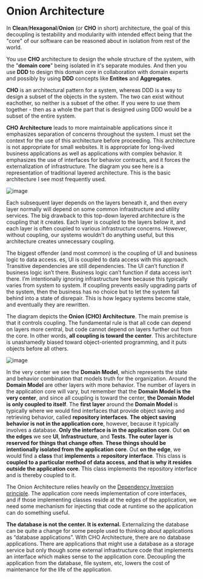 # Onion Architecture

In **Clean**/**Hexagonal**/**Onion** (or **CHO** in short) architecture, the goal of this decoupling is testability and modularity with intended effect being that the "core" of our software can be reasoned about in isolation from rest of the world.

You use **CHO** architecture to design the whole structure of the system, with the "**domain core**" being isolated in it's separate modules. And then you use **DDD** to design this domain core in collaboration with domain experts and possibly by using **DDD** concepts like **Entites** and **Aggregates**.

**CHO** is an architectural pattern for a system, whereas DDD is a way to design a subset of the objects in the system. The two can exist without eachother, so neither is a subset of the other. If you were to use them together - then as a whole the part that is designed using DDD would be a subset of the entire system.


**CHO Architecture** leads to more maintainable applications since it emphasizes separation of concerns throughout the system. I must set the context for the use of this architecture before proceeding. This architecture is not appropriate for small websites. It is appropriate for long-lived business applications as well as applications with complex behavior. It emphasizes the use of interfaces for behavior contracts, and it forces the externalization of infrastructure. The diagram you see here is a representation of traditional layered architecture. This is the basic architecture I see most frequently used.  

![image](https://user-images.githubusercontent.com/34960418/205276899-ea34738a-38d5-46bd-b729-653395a0135c.png)

Each subsequent layer depends on the layers beneath it, and then every layer normally will depend on some common infrastructure and utility services. The big drawback to this top-down layered architecture is the coupling that it creates. Each layer is coupled to the layers below it, and each layer is often coupled to various infrastructure concerns. However, without coupling, our systems wouldn’t do anything useful, but this architecture creates unnecessary coupling.

The biggest offender (and most common) is the coupling of UI and business logic to data access. es, UI is coupled to data access with this approach. Transitive dependencies are still dependencies. The UI can’t function if business logic isn’t there. Business logic can’t function if data access isn’t there. I’m intentionally ignoring infrastructure here because this typically varies from system to system. If coupling prevents easily upgrading parts of the system, then the business has no choice but to let the system fall behind into a state of disrepair. This is how legacy systems become stale, and eventually they are rewritten.

The diagram depicts the **Onion (CHO) Architecture**. The main premise is that it controls coupling. The fundamental rule is that all code can depend on layers more central, but code cannot depend on layers further out from the core. In other words, **all coupling is toward the center**. This architecture is unashamedly biased toward object-oriented programming, and it puts objects before all others.

![image](https://user-images.githubusercontent.com/34960418/205277792-cdb68bb2-ffe6-41c0-900d-364469c2eb64.png)

In the very center we see the **Domain Model**, which represents the state and behavior combination that models truth for the organization. Around the **Domain Model** are other layers with more behavior. The number of layers in the application core will vary, but remember that the **Domain Model is the very center**, and since all coupling is toward the center, **the Domain Model is only coupled to itself**. The **first layer** around the **Domain Model** is typically where we would find interfaces that provide object saving and retrieving behavior, called **repository interfaces**. **The object saving behavior is not in the application core**, however, because it typically involves a database. **Only the interface is in the application core**. Out **on the edges** we see **UI**, **Infrastructure**, and **Tests**. **The outer layer is reserved for things that change often**. **These things should be intentionally isolated from the application core**. Out **on the edge**, we would find a **class** that **implements** a **repository interface**. This class is **coupled to a particular method of data access**, **and that is why it resides outside the application core**. This class implements the repository interface and is thereby coupled to it.

The Onion Architecture relies heavily on the [Dependency Inversion principle](https://en.wikipedia.org/wiki/Dependency_inversion_principle). The application core needs implementation of core interfaces, and if those implementing classes reside at the edges of the application, we need some mechanism for injecting that code at runtime so the application can do something useful.

**The database is not the center. It is external.** Externalizing the database can be quite a change for some people used to thinking about applications as “database applications”. With CHO Architecture, there are no database applications. There are applications that might use a database as a storage service but only though some external infrastructure code that implements an interface which makes sense to the application core. Decoupling the application from the database, file system, etc, lowers the cost of maintenance for the life of the application.



